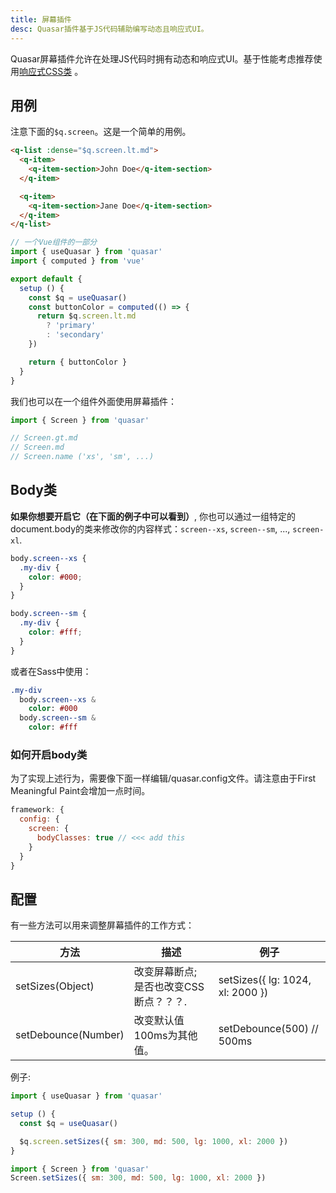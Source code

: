 ```yaml
---
title: 屏幕插件
desc: Quasar插件基于JS代码辅助编写动态且响应式UI。
---
```


Quasar屏幕插件允许在处理JS代码时拥有动态和响应式UI。基于性能考虑推荐使用[响应式CSS类](/style/visibility#window-width-related) 。

<DocApi file="Screen" />

## 用例

注意下面的`$q.screen`。这是一个简单的用例。

```html
<q-list :dense="$q.screen.lt.md">
  <q-item>
    <q-item-section>John Doe</q-item-section>
  </q-item>

  <q-item>
    <q-item-section>Jane Doe</q-item-section>
  </q-item>
</q-list>
```

```js
// 一个Vue组件的一部分
import { useQuasar } from 'quasar'
import { computed } from 'vue'

export default {
  setup () {
    const $q = useQuasar()
    const buttonColor = computed(() => {
      return $q.screen.lt.md
        ? 'primary'
        : 'secondary'
    })

    return { buttonColor }
  }
}
```

我们也可以在一个组件外面使用屏幕插件：

```js
import { Screen } from 'quasar'

// Screen.gt.md
// Screen.md
// Screen.name ('xs', 'sm', ...)
```

## Body类

**如果你想要开启它（在下面的例子中可以看到）**, 你也可以通过一组特定的document.body的类来修改你的内容样式：`screen--xs`, `screen--sm`, ..., `screen-xl`.

```css
body.screen--xs {
  .my-div {
    color: #000;
  }
}

body.screen--sm {
  .my-div {
    color: #fff;
  }
}
```

或者在Sass中使用：

```sass
.my-div
  body.screen--xs &
    color: #000
  body.screen--sm &
    color: #fff
```

### 如何开启body类

为了实现上述行为，需要像下面一样编辑/quasar.config文件。请注意由于First Meaningful Paint会增加一点时间。

```js /quasar.config file
framework: {
  config: {
    screen: {
      bodyClasses: true // <<< add this
    }
  }
}
```

## 配置
有一些方法可以用来调整屏幕插件的工作方式：

| 方法 | 描述 | 例子 |
| --- | --- | --- |
| setSizes(Object) | 改变屏幕断点; 是否也改变CSS断点？？？. | setSizes({ lg: 1024, xl: 2000 }) |
| setDebounce(Number) | 改变默认值100ms为其他值。 | setDebounce(500) // 500ms |

例子:

```js 在一个Vue组件中
import { useQuasar } from 'quasar'

setup () {
  const $q = useQuasar()

  $q.screen.setSizes({ sm: 300, md: 500, lg: 1000, xl: 2000 })
}
```

```js 在一个Vue组件外部
import { Screen } from 'quasar'
Screen.setSizes({ sm: 300, md: 500, lg: 1000, xl: 2000 })
```
